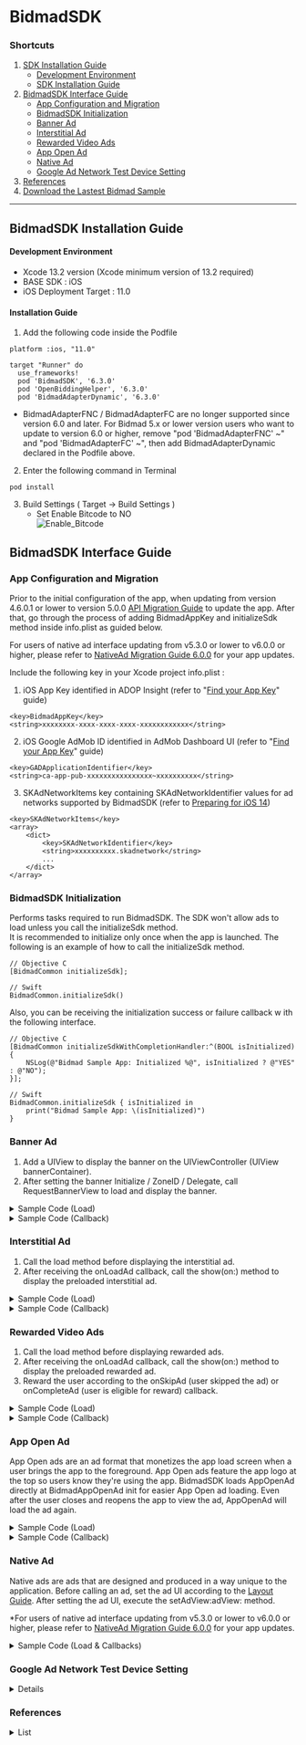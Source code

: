 # BidmadSDK
### Shortcuts
1. [SDK Installation Guide](#bidmadsdk-installation-guide)
    - [Development Environment](#development-environment)
    - [SDK Installation Guide](#installation-guide)
2. [BidmadSDK Interface Guide](#bidmadsdk-interface-guide)
    - [App Configuration and Migration](#app-configuration-and-migration)
    - [BidmadSDK Initialization](#bidmadsdk-initialization)
    - [Banner Ad](#banner-ad)
    - [Interstitial Ad](#interstitial-ad)
    - [Rewarded Video Ads](#rewarded-video-ads)
    - [App Open Ad](#app-open-ad)
    - [Native Ad](#native-ad)
    - [Google Ad Network Test Device Setting](#google-ad-network-test-device-setting)
3. [References](#references)
4. [Download the Lastest Bidmad Sample](https://github.com/bidmad/Bidmad-iOS/archive/refs/heads/main.zip)
---

## BidmadSDK Installation Guide

#### Development Environment
- Xcode 13.2 version (Xcode minimum version of 13.2 required)
- BASE SDK : iOS
- iOS Deployment Target : 11.0
#### Installation Guide
1. Add the following code inside the Podfile

```
platform :ios, "11.0"

target "Runner" do
  use_frameworks!
  pod 'BidmadSDK', '6.3.0'
  pod 'OpenBiddingHelper', '6.3.0'
  pod 'BidmadAdapterDynamic', '6.3.0'
```

  * BidmadAdapterFNC / BidmadAdapterFC are no longer supported since version 6.0 and later. For Bidmad 5.x or lower version users who want to update to version 6.0 or higher, remove "pod 'BidmadAdapterFNC' ~" and "pod 'BidmadAdapterFC' ~", then add BidmadAdapterDynamic declared in the Podfile above.

2. Enter the following command in Terminal

```
pod install
```
    
3. Build Settings ( Target → Build Settings ) <br>
    - Set Enable Bitcode to NO<br>
        ![Enable_Bitcode](https://i.imgur.com/aXOBmr1.png)<br>

## BidmadSDK Interface Guide

### App Configuration and Migration<br>
Prior to the initial configuration of the app, when updating from version 4.6.0.1 or lower to version 5.0.0 [API Migration Guide](https://github.com/bidmad/Bidmad-iOS/wiki/v5.0.0-API-Migration-Guide-%5BEN%5D) to update the app. After that, go through the process of adding BidmadAppKey and initializeSdk method inside info.plist as guided below.<br>

For users of native ad interface updating from v5.3.0 or lower to v6.0.0 or higher, please refer to [NativeAd Migration Guide 6.0.0](https://github.com/bidmad/Bidmad-iOS/wiki/Native-Ad-Migration-to-v6.0.0%5BENG%5D) for your app updates. 

Include the following key in your Xcode project info.plist :<br>
1. iOS App Key identified in ADOP Insight (refer to "[Find your App Key](https://github.com/bidmad/SDK/wiki/Find-your-app-key%5BEN%5D)" guide) <br>

```
<key>BidmadAppKey</key>
<string>xxxxxxxx-xxxx-xxxx-xxxx-xxxxxxxxxxxx</string>
```

2. iOS Google AdMob ID identified in AdMob Dashboard UI (refer to "[Find your App Key](https://github.com/bidmad/SDK/wiki/Find-your-app-key%5BEN%5D)" guide) <br>

```
<key>GADApplicationIdentifier</key>
<string>ca-app-pub-xxxxxxxxxxxxxxxx~xxxxxxxxxx</string>
```

3. SKAdNetworkItems key containing SKAdNetworkIdentifier values for ad networks supported by BidmadSDK (refer to [Preparing for iOS 14](https://github.com/bidmad/Bidmad-iOS/wiki/Preparing-for-iOS-14%5BENG%5D))<br>

```
<key>SKAdNetworkItems</key>
<array>
    <dict>
        <key>SKAdNetworkIdentifier</key>
        <string>xxxxxxxxxx.skadnetwork</string>
        ...
    </dict>
</array>
```

### BidmadSDK Initialization<br>
Performs tasks required to run BidmadSDK. The SDK won't allow ads to load unless you call the initializeSdk method.<br>
It is recommended to initialize only once when the app is launched. The following is an example of how to call the initializeSdk method.<br>

```
// Objective C
[BidmadCommon initializeSdk];

// Swift
BidmadCommon.initializeSdk()
```

Also, you can be receiving the initialization success or failure callback w ith the following interface.<br>

```
// Objective C
[BidmadCommon initializeSdkWithCompletionHandler:^(BOOL isInitialized) {
    NSLog(@"Bidmad Sample App: Initialized %@", isInitialized ? @"YES" : @"NO");
}];

// Swift
BidmadCommon.initializeSdk { isInitialized in
    print("Bidmad Sample App: \(isInitialized)")
}
```

### Banner Ad
1. Add a UIView to display the banner on the UIViewController (UIView bannerContainer).
2. After setting the banner Initialize / ZoneID / Delegate, call RequestBannerView to load and display the banner.

<details markdown="1">
<summary>Sample Code (Load)</summary>
<br>

```
// Objective C

@import OpenBiddingHelper;

@interface BannerViewController : UIViewController<BIDMADOpenBiddingBannerDelegate> {
    BidmadBannerAd *bannerAd;
}
__weak IBOutlet UIView *bannerContainer;
@end

@implementation BannerViewController

- (void)viewDidLoad {

    // Please set the Zone ID before calling a banner ad.
    NSString *zoneID = @"XXXXXXXX-XXXX-XXXX-XXXX-XXXXXXXXXXXX";
    bannerAd = [[BidmadBannerAd alloc] initWith:self containerView:self.BannerContainer zoneID:zoneID];
    bannerAd.delegate = self;
    [bannerAd setRefreshInterval:[@60 integerValue]];
    
    [bannerAd load];
}

// Swift

import OpenBiddingHelper

class BannerViewController: UIViewController, BIDMADOpenBiddingBannerDelegate {
    var bannerAd: BidmadBannerAd!
    @IBOutlet weak var bannerContainer: UIView!
    
    override func viewDidLoad() {
        super.viewDidLoad()
        
        bannerAd = BidmadBannerAd(self, containerView: bottomView, zoneID: "XXXXXXXX-XXXX-XXXX-XXXX-XXXXXXXXXXXX")
        bannerAd.delegate = self
        bannerAd.setRefreshInterval(60)
        bannerAd.load()
    }
}
```
</details>

<details markdown="1">
<summary>Sample Code (Callback)</summary>
<br>

```
// Objective C

- (void)onLoadAd:(OpenBiddingBanner *)bidmadAd {
    NSLog(@"Load")
}

- (void)onClickAd:(OpenBiddingBanner *)bidmadAd {
    NSLog(@"Click")
}

- (void)onLoadFailAd:(OpenBiddingBanner *)bidmadAd error:(NSError * _Nonnull)error {
    NSLog(@"LoadFail")
}

// Swift

func onLoadAd(_ bidmadAd: OpenBiddingBanner) {
    print("ad is loaded")
}

func onLoadFailAd(_ bidmadAd: OpenBiddingBanner, error: Error) {
    print("ad failed to load with error \(error.localizedDescription)")
}
func onClickAd(_ bidmadAd: OpenBiddingBanner) {
    print("ad is clicked")
}
```
</details>

### Interstitial Ad
1. Call the load method before displaying the interstitial ad.
2. After receiving the onLoadAd callback, call the show(on:) method to display the preloaded interstitial ad. 

<details markdown="1">
<summary>Sample Code (Load)</summary>
<br>

```
// Objective C

@import OpenBiddingHelper;

@interface InterstitialViewController () <BIDMADOpenBiddingInterstitialDelegate> {
    BidmadInterstitialAd *interstitialAd;
}
@end

@implementation InterstitialViewController
- (void)viewDidLoad {
    
    NSString *zoneID = @"xxxxxxxx-xxxx-xxxx-xxxx-xxxxxxxxxxxx";
    interstitialAd = [[BidmadInterstitialAd alloc] initWithZoneID:zoneID];
    [interstitialAd setDelegate: self];
}

-(void)loadAd {
    [interstitialAd load];
}
...
-(void)showAd {
    [interstitialAd showOnViewController:self];
}

// Swift

import OpenBiddingHelper

class InterstitialController: UIViewController, BIDMADOpenBiddingInterstitialDelegate {
    static let interstitialZoneID = "xxxxxxxx-xxxx-xxxx-xxxx-xxxxxxxxxxxx"
    let interstitialAd = BidmadInterstitialAd(zoneID: interstitialZoneID)
   
    override func viewDidLoad() {
        super.viewDidLoad()
        
        interstitialAd.delegate = self
    }
  
    func loadAd() {
        interstitialAd.load()
    }

    func showAd() {
        interstitialAd.show(on: self)
    }
}
```
</details>

<details markdown="1">
<summary>Sample Code (Callback)</summary>
<br>

```
// Objective C

- (void)onLoadAd:(OpenBiddingInterstitial *)bidmadAd {
    NSLog(@"Load");
}

- (void)onLoadFailAd:(OpenBiddingInterstitial *)bidmadAd error:(NSError * _Nonnull)error {
    NSLog(@"Load Fail");
}

- (void)onShowAd:(OpenBiddingInterstitial *)bidmadAd {
    NSLog(@"Show");
}

- (void)onClickAd:(OpenBiddingInterstitial *)bidmadAd {
    NSLog(@"Click");
}

- (void)onCloseAd:(OpenBiddingInterstitial *)bidmadAd {
    NSLog(@"Close");
}

// Swift

func onLoadAd(_ bidmadAd: OpenBiddingInterstitial) {
    print("ad is loaded")
}

func onLoadFailAd(_ bidmadAd: OpenBiddingInterstitial, error: Error) {
    print("ad failed to load with error \(error.localizedDescription)")
}

func onShowAd(_ bidmadAd: OpenBiddingInterstitial) {
    print("ad is shown")
}

func onClickAd(_ bidmadAd: OpenBiddingInterstitial) {
    print("ad is clicked")
}

func onCloseAd(_ bidmadAd: OpenBiddingInterstitial) {
    print("ad is closed")
}
```
</details>

### Rewarded Video Ads
1. Call the load method before displaying rewarded ads.
2. After receiving the onLoadAd callback, call the show(on:) method to display the preloaded rewarded ad.
3. Reward the user according to the onSkipAd (user skipped the ad) or onCompleteAd (user is eligible for reward) callback.

<details markdown="1">
<summary>Sample Code (Load)</summary>
<br>

```
// Objective C
@import OpenBiddingHelper;

@interface RewardViewController () <BIDMADOpenBiddingRewardVideoDelegate> {
    BidmadRewardAd *rewardAd;
}
@end

@implementation RewardViewController

- (void)viewDidLoad {
    
    NSString *zoneID = @"xxxxxxxx-xxxx-xxxx-xxxx-xxxxxxxxxxxx";
    rewardAd = [[BidmadRewardAd alloc] initWithZoneID:zoneID];
    rewardAd.delegate = self;
}

-(void)loadReward {
    [rewardAd load];
}
   

-(void)showReward {
    [rewardAd showOnViewController:self];
}

// Swift

import OpenBiddingHelper

class RewardVideoController: UIViewController, BIDMADOpenBiddingRewardVideoDelegate {
    static let rewardZoneID = "xxxxxxxx-xxxx-xxxx-xxxx-xxxxxxxxxxxx"
    let rewardAd = BidmadRewardAd(zoneID: rewardZoneID)

    override func viewDidLoad() {
        super.viewDidLoad()
    
        rewardAd.delegate = self
    }
    
    func loadAd() {
        rewardAd.load()
    }
  
    func showAd() {
        rewardAd.show(on: self)
    }
}
```
</details>

<details markdown="1">
<summary>Sample Code (Callback)</summary>
<br>

```
// Objective C

- (void)onLoadAd:(OpenBiddingRewardVideo *)bidmadAd {
    NSLog(@"Load");
}

- (void)onLoadFailAd:(OpenBiddingRewardVideo *)bidmadAd error:(NSError * _Nonnull)error {
    NSLog(@"Load Fail");
}

- (void)onShowAd:(OpenBiddingRewardVideo *)bidmadAd {
    NSLog(@"Show");
}

- (void)onClickAd:(OpenBiddingRewardVideo *)bidmadAd {
    NSLog(@"Click");
}

- (void)onCompleteAd:(OpenBiddingRewardVideo *)bidmadAd {
    NSLog(@"Complete");
}

- (void)onSkipAd:(OpenBiddingRewardVideo *)bidmadAd {
    NSLog(@"Skip");
}

- (void)onCloseAd:(OpenBiddingRewardVideo *)bidmadAd {
    NSLog(@"Close");
}

// Swift

func onLoadAd(_ bidmadAd: OpenBiddingRewardVideo) {
    print("ad is loaded")
}

func onLoadFailAd(_ bidmadAd: OpenBiddingRewardVideo, error: Error) {
    print("ad failed to load with error \(error.localizedDescription)")
}

func onShowAd(_ bidmadAd: OpenBiddingRewardVideo) {
    print("ad is shown")
}

func onClickAd(_ bidmadAd: OpenBiddingRewardVideo) {
    print("ad is clicked")
}

func onCompleteAd(_ bidmadAd: OpenBiddingRewardVideo) {
    print("ad reward is completed")
}

func onSkipAd(_ bidmadAd: OpenBiddingRewardVideo) {
    print("ad reward is skipped")
}

func onCloseAd(_ bidmadAd: OpenBiddingRewardVideo) {
    print("ad is closed")
}
```
</details>

### App Open Ad
App Open ads are an ad format that monetizes the app load screen when a user brings the app to the foreground. App Open ads feature the app logo at the top so users know they're using the app. BidmadSDK loads AppOpenAd directly at BidmadAppOpenAd init for easier App Open ad loading. Even after the user closes and reopens the app to view the ad, AppOpenAd will load the ad again.

<details markdown="1">
<summary>Sample Code (Load)</summary>
<br>

```
// Objective C

@interface AppOpenAdViewController () <OpenBiddingAppOpenAdDelegate>
@property (nonatomic, strong) BidmadAppOpenAd *appOpenAd;
@end

@implementation AppOpenAdViewController

- (void)viewDidLoad {
    [super viewDidLoad];
    
    self.appOpenAd = [[BidmadAppOpenAd alloc] initWith:self zoneID:@"0ddd6401-0f19-49ee-b1f9-63e910f92e77"];
    [self.appOpenAd setDelegate: self];
}

- (void)loadAd {
    [self.appOpenAd load];
}

- (void)showAd {
    if ([self.appOpenAd isLoaded]) {
        [self.appOpenAd show];
    }
}

- (void)deregister {
    // Disable App Open Ad automatically showing once your app moves to foreground
    [self.appOpenAd deregisterForAppOpenAd];
}

@end

// Swift

import OpenBiddingHelper

class AppOpenAdViewController: UIViewController, OpenBiddingAppOpenAdDelegate {
    let appOpenAdZoneID = "xxxxxxxx-xxxx-xxxx-xxxx-xxxxxxxxxxxx"
    var appOpenAd: BidmadAppOpenAd!
    
    override func viewDidLoad() {
        super.viewDidLoad()
        
        appOpenAd = BidmadAppOpenAd(self, zoneID: appOpenAdZoneID)
        appOpenAd.delegate = self
    }
    
    func loadAppOpenAd() {
        appOpenAd.load()
    }
    
    func showAppOpenAd() {
        if appOpenAd.isLoaded() {
            appOpenAd.show()
        }
    }
    
    func deregisterAppOpenAd() {
        appOpenAd.deregisterForAppOpenAd()
    }
}
```
</details>

<details markdown="1">
<summary>Sample Code (Callback)</summary>
<br>

```
- (void)onLoadAd:(OpenBiddingAppOpenAd *)bidmadAd {
    NSLog(@"Load");
}

- (void)onShowAd:(OpenBiddingAppOpenAd *)bidmadAd {
    NSLog(@"Show");
}

- (void)onClickAd:(OpenBiddingAppOpenAd *)bidmadAd {
    NSLog(@"Click");
}

- (void)onCloseAd:(OpenBiddingAppOpenAd *)bidmadAd {
    NSLog(@"Close");
}

- (void)onLoadFailAd:(OpenBiddingAppOpenAd *)bidmadAd error:(NSError * _Nonnull)error {
    NSLog(@"Load Fail");
}

// Swift

func onLoadAd(_ bidmadAd: OpenBiddingAppOpenAd) {
    print("ad is loaded")
}

func onLoadFailAd(_ bidmadAd: OpenBiddingAppOpenAd, error: Error) {
    print("ad failed to load with error \(error.localizedDescription)")
}

func onShowAd(_ bidmadAd: OpenBiddingAppOpenAd) {
    print("ad is shown")
}

func onClickAd(_ bidmadAd: OpenBiddingAppOpenAd) {
    print("ad is clicked")
}

func onCloseAd(_ bidmadAd: OpenBiddingAppOpenAd) {
    print("ad is closed")
}
```
</details>

### Native Ad
Native ads are ads that are designed and produced in a way unique to the application. Before calling an ad, set the ad UI according to the [Layout Guide](https://github.com/bidmad/Bidmad-iOS/wiki/Native-Ad-Layout-Setting-Guide-%5BENG%5D). After setting the ad UI, execute the setAdView:adView: method.

*For users of native ad interface updating from v5.3.0 or lower to v6.0.0 or higher, please refer to [NativeAd Migration Guide 6.0.0](https://github.com/bidmad/Bidmad-iOS/wiki/Native-Ad-Migration-to-v6.0.0%5BENG%5D) for your app updates.

<details markdown="1">
<summary>Sample Code (Load & Callbacks)</summary>
<br>

```
// Objective C

@import OpenBiddingHelper; 

@interface NativeAdViewController ()
@property (strong, nonatomic) BidmadNativeAd * ad;
@end
...

- (void)viewDidLoad {
    self.ad = [BidmadNativeAd adWithZoneID:@"xxxxxxxx-xxxx-xxxx-xxxx-xxxxxxxxxxxx"];
    [self.ad setDelegate:self];
    [self.ad load];
}

#pragma mark Native Ad Delegate Methods

- (void)onClickAd:(BidmadNativeAd *)bidmadAd {
    ADOPLog.printInfo(@"Native Ad Click");
}

- (void)onLoadAd:(BidmadNativeAd *)bidmadAd {
    ADOPLog.printInfo(@"Native Ad Load);
    
    UIView *loadedView = [NSBundle.mainBundle loadNibNamed:@"NativeAdView" owner:nil options:nil].firstObject;
    BIDMADNativeAdView *adView = [BidmadNativeAd findAdViewFromSuperview:loadedView];
    
    [self.view addSubview:loadedView];
    [bidmadAd setRootViewController:self adView:adView];
}

- (void)onLoadFailAd:(BidmadNativeAd *)bidmadAd error:(NSError *)error {
    ADOPLog.printInfo(@"Native Ad Fail: %@", error.localizedDescription);
}

// Swift

let ad: BidmadNativeAd! = BidmadNativeAd(zoneID: "Native Ad Zone ID")

override func viewDidLoad() {
    super.viewDidLoad()

    self.ad.delegate = self
    self.ad.load()
}

// MARK: BIDMADNativeAdDelegate

func onLoad(_ bidmadAd: BidmadNativeAd) {
    if let loadedView = Bundle.main.loadNibNamed("NativeAd", owner: nil)?.first as? UIView,
       let adView = BidmadNativeAd.findView(fromSuperview: loadedView) {
        view.addSubview(loadedView)
        self.ad.setRootViewController(self, adView: adView)
    }
}

func onClick(_ bidmadAd: BidmadNativeAd) {
    print("Native Ad Click")
}

func onLoadFail(_ bidmadAd: BidmadNativeAd, error: Error) {
    print("Native Ad Fail")
}
```
</details>

### Google Ad Network Test Device Setting
</details>
<details markdown="1">
<summary>Details</summary>
<br>

For setting the test device for Google Ad Networks, the following procedure is needed.
First, request an ad to Google, and you will be seeing the log on your console.

```
<Google> To get test ads on this device, set: GADMobileAds.sharedInstance.requestConfiguration.testDeviceIdentifiers = @[ @"xxxxxxxxxxxxxxxxxxxxxxxxxxxxxxxx" ];
```
Copy the test device ID on console and set it to the following code.
```
// ObjC
[BidmadCommon setTestDeviceId:@"xxxxxxxxxxxxxxxxxxxxxxxxxxxxxxxx"];

// Swift
BidmadCommon.setTestDeviceId("xxxxxxxxxxxxxxxxxxxxxxxxxxxxxxxx")
```

</details>

### References

</details>
<details markdown="1">
<summary>List</summary>
<br>

- [Class Reference for BidmadSDK-iOS](https://github.com/bidmad/Bidmad-iOS/wiki/README-ClassReference)
- Apple privacy survey ([[ENG]](https://github.com/bidmad/Bidmad-iOS/wiki/Apple-privacy-survey%5BENG%5D) | [[KOR]](https://github.com/bidmad/Bidmad-iOS/wiki/Apple-privacy-survey%5BKOR%5D))
- iOS GDPR Guide ([[ENG]](https://github.com/bidmad/Bidmad-iOS/wiki/iOS-GDPR-Guide-%5BENG%5D) | [[KOR]](https://github.com/bidmad/Bidmad-iOS/wiki/iOS-GDPR-Guide-%5BKOR%5D))
- Preparing for iOS 14 ([[ENG]](https://github.com/bidmad/Bidmad-iOS/wiki/Preparing-for-iOS-14%5BENG%5D) | [[KOR]](https://github.com/bidmad/Bidmad-iOS/wiki/Preparing-for-iOS-14%5BKOR%5D))
</details>

